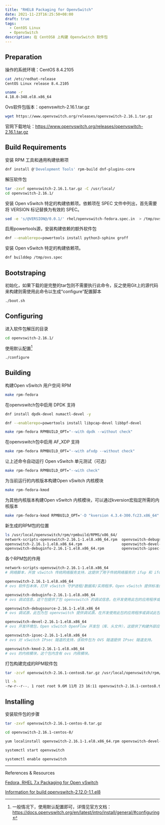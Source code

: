 ```yaml
---
title: "RHEL8 Packaging for OpenvSwitch"
date: 2021-11-23T16:25:50+08:00
draft: true
tags:
  - CentOS Linux
  - OpenvSwitch
description: 在 CentOS8 上构建 OpenvSwitch 软件包
---
```


## Preparation

操作的系统环境：CentOS 8.4.2105

```bash
cat /etc/redhat-release 
CentOS Linux release 8.4.2105
```

``` bash
uname -r
4.18.0-348.el8.x86_64
```

Ovs软件包版本：openvswitch-2.16.1.tar.gz

```bash
wget https://www.openvswitch.org/releases/openvswitch-2.16.1.tar.gz
```

官网下载地址：https://www.openvswitch.org/releases/openvswitch-2.16.1.tar.gz



## Build Requirements

安装 RPM 工具和通用构建依赖项

```bash
dnf install @'Development Tools' rpm-build dnf-plugins-core
```

解压软件包

```bash
tar -zxvf openvswitch-2.16.1.tar.gz -C /usr/local/
cd openvswitch-2.16.1/
```

安装 Open vSwitch 特定的构建依赖项。依赖项在 SPEC 文件中列出，首先需要将 VERSION 标记替换为有效的 SPEC。

```bash
sed -e 's/@VERSION@/0.0.1/' rhel/openvswitch-fedora.spec.in  > /tmp/ovs.spec
```

启用powertools源，安装构建依赖的额外软件包

```bash
dnf --enablerepo=powertools install python3-sphinx groff
```

安装 Open vSwitch 特定的构建依赖项。

```bash
dnf builddep /tmp/ovs.spec
```



## Bootstraping

初始化，如果下载的是完整的tar包则不需要执行此命令，反之使用Git上的源代码来构建则需使用此命令以生成“configure”配置脚本

```bash
./boot.sh
```



## Configuring

进入软件包解压的目录

```bash
cd openvswitch-2.16.1/
```

使用默认配置[^1]

```bash
./configure
```



## Building

构建Open vSwitch 用户空间 RPM

```bash
make rpm-fedora
```

在openvswitch包中启用 DPDK 支持

```bash
dnf install dpdk-devel numactl-devel -y
```

```bash
dnf --enablerepo=powertools install libpcap-devel libbpf-devel
```

```bash
make rpm-fedora RPMBUILD_OPT="--with dpdk --without check"
```



在openvswitch包中启用 AF_XDP 支持

```bash
make rpm-fedora RPMBUILD_OPT="--with afxdp --without check"
```



让上述命令自动运行 Open vSwitch 单元测试（可选）

```bash
make rpm-fedora RPMBUILD_OPT="--with check"
```



为当前运行的内核版本构建Open vSwitch 内核模块

```bash
make rpm-fedora-kmod
```



为其他内核版本构建Open vSwitch 内核模块，可以通过kversion宏指定所需的内核版本

```bash
make rpm-fedora-kmod RPMBUILD_OPT='-D "kversion 4.3.4-300.fc23.x86_64"'
```



新生成的RPM包的位置

```bash
ls /usr/local/openvswitch/rpm/rpmbuild/RPMS/x86_64/
network-scripts-openvswitch-2.16.1-1.el8.x86_64.rpm  openvswitch-debugsource-2.16.1-1.el8.x86_64.rpm  openvswitch-kmod-2.16.1-1.el8.x86_64.rpm
openvswitch-2.16.1-1.el8.x86_64.rpm                  openvswitch-devel-2.16.1-1.el8.x86_64.rpm
openvswitch-debuginfo-2.16.1-1.el8.x86_64.rpm        openvswitch-ipsec-2.16.1-1.el8.x86_64.rpm
```

各个RPM包的作用

```bash
network-scripts-openvswitch-2.16.1-1.el8.x86_64
# 网络脚本，开放 vSwitch 传统网络服务支持，这提供了用于传统网络服务的 ifup 和 ifdown 脚本。

openvswitch-2.16.1-1.el8.x86_64
# ovs 软件包本体，打开 vSwitch 守护进程/数据库/实用程序，Open vSwitch 提供标准的网络桥接功能并支持 OpenFlow 协议，以实现对流量的远程逐流控制。

openvswitch-debuginfo-2.16.1-1.el8.x86_64
# ovs 调试信息，这个包提供了包 openvswitch 的调试信息。在开发使用此包的应用程序或调试此包时，调试信息很有用。

openvswitch-debugsource-2.16.1-1.el8.x86_64
# ovs 调试源，此包为包 openvswitch 提供调试源。在开发使用此包的应用程序或调试此包时，调试源非常有用。

openvswitch-devel-2.16.1-1.el8.x86_64
# ovs 开发环境包，Open vSwitch OpenFlow 开发包（库、头文件），这提供了构建外部应用程序所需的静态库、libopenswitch.a 和 openvswitch 头文件。

openvswitch-ipsec-2.16.1-1.el8.x86_64
# ovs 对 vSwitch IPsec 隧道的支持，该软件包为 OVS 隧道提供 IPsec 隧道支持。

openvswitch-kmod-2.16.1-1.el8.x86_64
# ovs 的内核模块，这个包内含有 ovs 内核模块。
```

打包构建完成的RPM软件包

```bash
tar -zcvf openvswitch-2.16.1-centos8.tar.gz /usr/local/openvswitch/rpm/rpmbuild/RPMS/x86_64/

ll -h
-rw-r--r--. 1 root root 9.6M 11月 23 16:11 openvswitch-2.16.1-centos8.tar.gz
```





## Installing

安装软件包的步骤

```bash
tar -zxvf openvswitch-2.16.1-centos-8.tar.gz
```

```bash
cd openvswitch-2.16.1-centos-8/
```

```bash
yum localinstall openvswitch-2.16.1-1.el8.x86_64.rpm openvswitch-devel-2.16.1-1.el8.x86_64.rpm
```

```bash
systemctl start openvswitch
```

```bash
systemctl enable openvswitch
```

---



References & Resources

[Fedora, RHEL 7.x Packaging for Open vSwitch](https://docs.openvswitch.org/en/latest/intro/install/fedora/?highlight=build%20openvswitch)

[Information for build openvswitch-2.12.0-1.1.el8](https://cbs.centos.org/koji/buildinfo?buildID=30269)



[^1]: 一般情况下，使用默认配置即可，详情见官方文档：https://docs.openvswitch.org/en/latest/intro/install/general/#configuring
